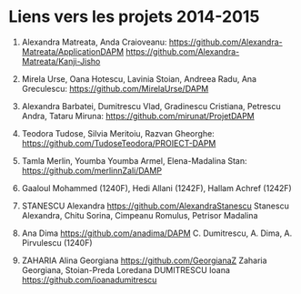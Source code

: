 Liens vers les projets 2014-2015
================================

1) Alexandra Matreata, Anda Craioveanu: https://github.com/Alexandra-Matreata/ApplicationDAPM https://github.com/Alexandra-Matreata/Kanji-Jisho

2) Mirela Urse, Oana Hotescu, Lavinia Stoian, Andreea Radu, Ana Greculescu: https://github.com/MirelaUrse/DAPM

3) Alexandra Barbatei, Dumitrescu Vlad, Gradinescu Cristiana, Petrescu Andra, Tataru Miruna: https://github.com/mirunat/ProjetDAPM 

4) Teodora Tudose, Silvia Meritoiu, Razvan Gheorghe: https://github.com/TudoseTeodora/PROIECT-DAPM

5) Tamla Merlin, Youmba Youmba Armel, Elena-Madalina Stan: https://github.com/merlinnZali/DAMP

6) Gaaloul Mohammed (1240F), Hedi Allani (1242F), Hallam Achref (1242F)

7) STANESCU Alexandra	https://github.com/AlexandraStanescu	Stanescu Alexandra, Chitu Sorina, Cimpeanu Romulus, Petrisor Madalina

8) Ana Dima	https://github.com/anadima/DAPM	C. Dumitrescu, A. Dima, A. Pirvulescu (1240F)

9) ZAHARIA Alina Georgiana	https://github.com/GeorgianaZ	Zaharia Georgiana, Stoian-Preda Loredana
DUMITRESCU Ioana	https://github.com/ioanadumitrescu	
